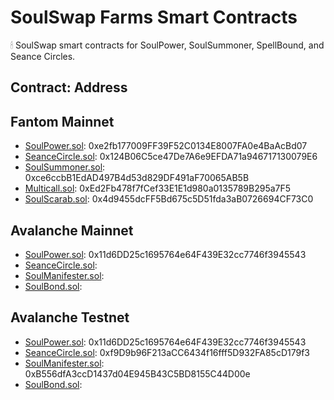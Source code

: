 # SoulSwap Farms Smart Contracts
🕯 SoulSwap smart contracts for SoulPower, SoulSummoner, SpellBound, and Seance Circles.

## Contract: Address

## Fantom Mainnet
- [SoulPower.sol](https://ftmscan.com/address/0xe2fb177009FF39F52C0134E8007FA0e4BaAcBd07#code): 0xe2fb177009FF39F52C0134E8007FA0e4BaAcBd07
- [SeanceCircle.sol](https://ftmscan.com/address/0x124B06C5ce47De7A6e9EFDA71a946717130079E6#code): 0x124B06C5ce47De7A6e9EFDA71a946717130079E6
- [SoulSummoner.sol](https://ftmscan.com/address/0xce6ccbB1EdAD497B4d53d829DF491aF70065AB5B#code): 0xce6ccbB1EdAD497B4d53d829DF491aF70065AB5B
- [Multicall.sol](https://ftmscan.com/address/0xEd2Fb478f7fCef33E1E1d980a0135789B295a7F5#code): 0xEd2Fb478f7fCef33E1E1d980a0135789B295a7F5
- [SoulScarab.sol](https://ftmscan.com/address/0x4d9455dcFF5Bd675c5D51fda3aB0726694CF73C0#code): 0x4d9455dcFF5Bd675c5D51fda3aB0726694CF73C0

## Avalanche Mainnet
- [SoulPower.sol](https://snowtrace.com/address/0x11d6DD25c1695764e64F439E32cc7746f3945543#code): 0x11d6DD25c1695764e64F439E32cc7746f3945543
- [SeanceCircle.sol](https://snowtrace.com/address/0xB641880C65A33605fc5a4F8b955a868a98D4a58e#code): 
- [SoulManifester.sol](https://snowtrace.com/address/#code):
- [SoulBond.sol](https://snowtrace.com/address/#code):

## Avalanche Testnet
- [SoulPower.sol](https://testnet.snowtrace.com/address/0x81582F803A17a4a454A80600e9185B42E32e0fcF#code): 0x11d6DD25c1695764e64F439E32cc7746f3945543
- [SeanceCircle.sol](https://testnet.snowtrace.com/address/0xf9D9b96F213aCC6434f16fff5D932FA85cD179f3#code): 0xf9D9b96F213aCC6434f16fff5D932FA85cD179f3
- [SoulManifester.sol](https://testnet.snowtrace.com/address/0xB556dfA3ccD1437d04E945B43C5BD8155C44D00e#code): 0xB556dfA3ccD1437d04E945B43C5BD8155C44D00e
- [SoulBond.sol](https://testnet.snowtrace.com/address/0xa177c6c4a36DbBAF97517Ac2FC092b6580aD9e49#code):
